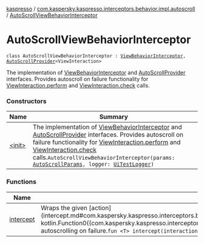 [kaspresso](../../index.md) / [com.kaspersky.kaspresso.interceptors.behavior.impl.autoscroll](../index.md) / [AutoScrollViewBehaviorInterceptor](./index.md)

# AutoScrollViewBehaviorInterceptor

`class AutoScrollViewBehaviorInterceptor : `[`ViewBehaviorInterceptor`](../../com.kaspersky.kaspresso.interceptors.behavior/-view-behavior-interceptor.md)`, `[`AutoScrollProvider`](../../com.kaspersky.kaspresso.autoscroll/-auto-scroll-provider/index.md)`<ViewInteraction>`

The implementation of [ViewBehaviorInterceptor](../../com.kaspersky.kaspresso.interceptors.behavior/-view-behavior-interceptor.md) and [AutoScrollProvider](../../com.kaspersky.kaspresso.autoscroll/-auto-scroll-provider/index.md) interfaces.
Provides autoscroll on failure functionality for [ViewInteraction.perform](#) and [ViewInteraction.check](#) calls.

### Constructors

| Name | Summary |
|---|---|
| [&lt;init&gt;](-init-.md) | The implementation of [ViewBehaviorInterceptor](../../com.kaspersky.kaspresso.interceptors.behavior/-view-behavior-interceptor.md) and [AutoScrollProvider](../../com.kaspersky.kaspresso.autoscroll/-auto-scroll-provider/index.md) interfaces. Provides autoscroll on failure functionality for [ViewInteraction.perform](#) and [ViewInteraction.check](#) calls.`AutoScrollViewBehaviorInterceptor(params: `[`AutoScrollParams`](../../com.kaspersky.kaspresso.params/-auto-scroll-params/index.md)`, logger: `[`UiTestLogger`](../../com.kaspersky.kaspresso.logger/-ui-test-logger.md)`)` |

### Functions

| Name | Summary |
|---|---|
| [intercept](intercept.md) | Wraps the given [action](intercept.md#com.kaspersky.kaspresso.interceptors.behavior.impl.autoscroll.AutoScrollViewBehaviorInterceptor$intercept(androidx.test.espresso.ViewInteraction, kotlin.Function0((com.kaspersky.kaspresso.interceptors.behavior.impl.autoscroll.AutoScrollViewBehaviorInterceptor.intercept.T)))/action) invocation with the autoscrolling on failure.`fun <T> intercept(interaction: ViewInteraction, action: () -> T): T` |
